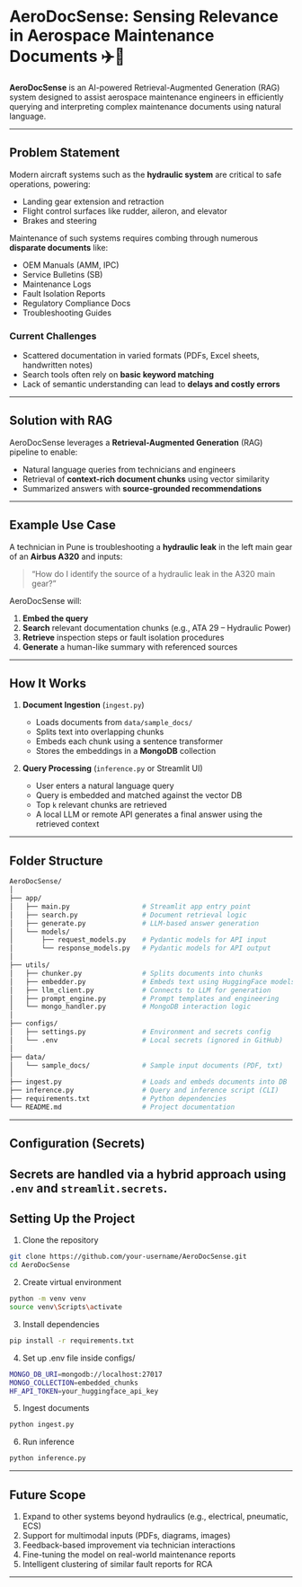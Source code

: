 # AeroDocSense: Sensing Relevance in Aerospace Maintenance Documents ✈️🧠

**AeroDocSense** is an AI-powered Retrieval-Augmented Generation (RAG) system designed to assist aerospace maintenance engineers in efficiently querying and interpreting complex maintenance documents using natural language. 

---

## Problem Statement

Modern aircraft systems such as the **hydraulic system** are critical to safe operations, powering:
- Landing gear extension and retraction
- Flight control surfaces like rudder, aileron, and elevator
- Brakes and steering

Maintenance of such systems requires combing through numerous **disparate documents** like:
- OEM Manuals (AMM, IPC)
- Service Bulletins (SB)
- Maintenance Logs
- Fault Isolation Reports
- Regulatory Compliance Docs
- Troubleshooting Guides

### Current Challenges
- Scattered documentation in varied formats (PDFs, Excel sheets, handwritten notes)
- Search tools often rely on **basic keyword matching**
- Lack of semantic understanding can lead to **delays and costly errors**

---

## Solution with RAG

AeroDocSense leverages a **Retrieval-Augmented Generation** (RAG) pipeline to enable:
- Natural language queries from technicians and engineers
- Retrieval of **context-rich document chunks** using vector similarity
- Summarized answers with **source-grounded recommendations**

---

## Example Use Case

A technician in Pune is troubleshooting a **hydraulic leak** in the left main gear of an **Airbus A320** and inputs:

> “How do I identify the source of a hydraulic leak in the A320 main gear?”

AeroDocSense will:
1. **Embed the query**
2. **Search** relevant documentation chunks (e.g., ATA 29 – Hydraulic Power)
3. **Retrieve** inspection steps or fault isolation procedures
4. **Generate** a human-like summary with referenced sources

---
## How It Works

1. **Document Ingestion** (`ingest.py`)
   - Loads documents from `data/sample_docs/`
   - Splits text into overlapping chunks
   - Embeds each chunk using a sentence transformer
   - Stores the embeddings in a **MongoDB** collection

2. **Query Processing** (`inference.py` or Streamlit UI)
   - User enters a natural language query
   - Query is embedded and matched against the vector DB
   - Top `k` relevant chunks are retrieved
   - A local LLM or remote API generates a final answer using the retrieved context

---

## Folder Structure

```bash
AeroDocSense/
│
├── app/
│   ├── main.py                  # Streamlit app entry point
│   ├── search.py                # Document retrieval logic
│   ├── generate.py              # LLM-based answer generation
│   └── models/
│       ├── request_models.py    # Pydantic models for API input
│       └── response_models.py   # Pydantic models for API output
│
├── utils/
│   ├── chunker.py               # Splits documents into chunks
│   ├── embedder.py              # Embeds text using HuggingFace models
│   ├── llm_client.py            # Connects to LLM for generation
│   ├── prompt_engine.py         # Prompt templates and engineering
│   └── mongo_handler.py         # MongoDB interaction logic
│
├── configs/
│   ├── settings.py              # Environment and secrets config
│   └── .env                     # Local secrets (ignored in GitHub)
│
├── data/
│   └── sample_docs/             # Sample input documents (PDF, txt)
│
├── ingest.py                    # Loads and embeds documents into DB
├── inference.py                 # Query and inference script (CLI)
├── requirements.txt             # Python dependencies
└── README.md                    # Project documentation
```

---
## Configuration (Secrets)

Secrets are handled via a hybrid approach using `.env` and `streamlit.secrets`.
---

## Setting Up the Project
1. Clone the repository
```bash
git clone https://github.com/your-username/AeroDocSense.git
cd AeroDocSense
```
2. Create virtual environment 
```bash
python -m venv venv
source venv\Scripts\activate
```
3. Install dependencies
```bash
pip install -r requirements.txt
```
4. Set up .env file inside configs/
```bash
MONGO_DB_URI=mongodb://localhost:27017
MONGO_COLLECTION=embedded_chunks
HF_API_TOKEN=your_huggingface_api_key
```
5. Ingest documents
```bash
python ingest.py
```
6. Run inference
```bash
python inference.py
```
---
## Future Scope
1. Expand to other systems beyond hydraulics (e.g., electrical, pneumatic, ECS)
2. Support for multimodal inputs (PDFs, diagrams, images)
3. Feedback-based improvement via technician interactions
4. Fine-tuning the model on real-world maintenance reports
5. Intelligent clustering of similar fault reports for RCA
---